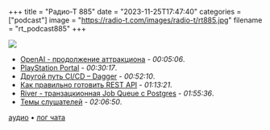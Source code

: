 +++
title = "Радио-Т 885"
date = "2023-11-25T17:47:40"
categories = ["podcast"]
image = "https://radio-t.com/images/radio-t/rt885.jpg"
filename = "rt_podcast885"
+++

![](https://radio-t.com/images/radio-t/rt885.jpg)

- [OpenAI - продолжение аттракциона](https://thezvi.substack.com/p/openai-the-battle-of-the-board) - *00:05:06*.
- [PlayStation Portal](https://gizmodo.com/playstation-portal-review-ps5-performance-1851039484) - *00:30:17*.
- [Другой путь CI/CD – Dagger](https://blog.matiaspan.dev/posts/exploring-dagger-streamlining-ci-cd-pipelines-with-code/) - *00:52:10*.
- [Как правильно готовить REST API](https://github.com/stickfigure/blog/wiki/How-to-(and-how-not-to)-design-REST-APIs) - *01:13:21*.
- [River - транзацкионная Job Queue с Postgres](https://brandur.org/river) - *01:55:36*.
- [Темы слушателей](https://radio-t.com/p/2023/11/21/prep-885/) - *02:06:50*.

[аудио](https://cdn.radio-t.com/rt_podcast885.mp3) • [лог чата](https://chat.radio-t.com/logs/radio-t-885.html)
<audio src="https://cdn.radio-t.com/rt_podcast885.mp3" preload="none"></audio>
